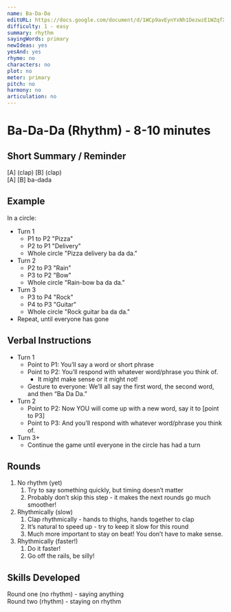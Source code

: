 ```yaml
---
name: Ba-Da-Da
editURL: https://docs.google.com/document/d/1WCp9avEynYxNh1DezwzE1WZqfXia7tlvb4fevUXEwKo/edit
difficulty: 1 - easy
summary: rhythm
sayingWords: primary
newIdeas: yes
yesAnd: yes
rhyme: no
characters: no
plot: no
meter: primary
pitch: no
harmony: no
articulation: no
---
```


# Ba-Da-Da (Rhythm) \- 8-10 minutes

## Short Summary / Reminder

\[A\] (clap) \[B\] (clap)  
\[A\] \[B\] ba-dada

## Example

In a circle:

* Turn 1  
  * P1 to P2	"Pizza"  
  * P2 to P1	"Delivery"  
  * Whole circle	"Pizza delivery ba da da."  
* Turn 2  
  * P2 to P3	"Rain"  
  * P3 to P2	"Bow"  
  * Whole circle	"Rain-bow ba da da."  
* Turn 3  
  * P3 to P4	"Rock"  
  * P4 to P3	"Guitar"  
  * Whole circle	"Rock guitar ba da da."  
* Repeat, until everyone has gone

## Verbal Instructions

* Turn 1  
  * Point to P1: You’ll say a word or short phrase   
  * Point to P2: You’ll respond with whatever word/phrase you think of.  
    * It might make sense or it might not\!  
  * Gesture to everyone: We’ll all say the first word, the second word, and then “Ba Da Da.”  
* Turn 2  
  * Point to P2: Now YOU will come up with a new word, say it to \[point to P3\]  
  * Point to P3: And you’ll respond with whatever word/phrase you think of.  
* Turn 3+  
  * Continue the game until everyone in the circle has had a turn

## Rounds

1. No rhythm (yet)  
   1. Try to say something quickly, but timing doesn’t matter  
   2. Probably don’t skip this step \- it makes the next rounds go much smoother\!  
2. Rhythmically (slow)  
   1. Clap rhythmically \- hands to thighs, hands together to clap  
   2. It’s natural to speed up \- try to keep it slow for this round  
   3. Much more important to stay on beat\! You don’t have to make sense.  
3. Rhythmically (faster\!)  
   1. Do it faster\!  
   2. Go off the rails, be silly\!

## Skills Developed

Round one (no rhythm) \- saying anything  
Round two (rhythm) \- staying on rhythm